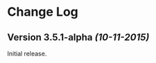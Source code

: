 Change Log
==========

Version 3.5.1-alpha *(10-11-2015)*
----------------------------

Initial release.
